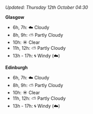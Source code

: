*Updated: Thursday 12th October 04:30*

**Glasgow**

* 6h, 7h: :cloud: Cloudy
* 8h, 9h: :partly_sunny: Partly Cloudy
* 10h: :sunny: Clear
* 11h, 12h: :partly_sunny: Partly Cloudy
* 13h - 17h: :cyclone: Windy (:cloud:)

**Edinburgh**

* 6h, 7h: :cloud: Cloudy
* 8h, 9h: :partly_sunny: Partly Cloudy
* 10h: :sunny: Clear
* 11h, 12h: :partly_sunny: Partly Cloudy
* 13h - 17h: :cyclone: Windy (:cloud:)
